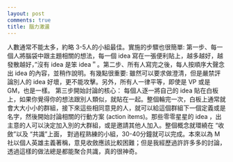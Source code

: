 ```yaml
---
layout: post
comments: true
title: 腦力激盪
---
```


人數通常不能太多，約略 3-5人的小組最佳。實施的步驟也很簡單: 第一步、每一個人將腦袋中跟主題相關的想法，每一個 idea 寫在一張便利貼上，越多越好，越發散越好，”沒有 idea 是笨 idea＂。第二步、所有人寫完之後，每人按順序大聲念出 idea 的內容，並稍作說明。有幾點很重要: 雖然可以要求做澄清，但是嚴禁評論別人的 idea 好壞，更不能攻擊。另外，所有人一律平等，即使是 VP 或是 GM，也是一樣。
第三步開始討論的核心： 每個人逐一將自己的 idea 貼在白板上，如果你覺得你的想法跟別人類似，就貼在一起。整個輪完一次，白板上通常就會大大小小的群組，接下來這些相同意見的人，就可以給這個群組下一個定義或是名字，然後開始討論相關的行動方案 (action items)。那些零零星星的 idea ，出主意的人可以決定加入別的大群組，或是邀請其他人加入。整個概念就環繞在 “收斂”以及 “共識”上面， 對過程熟練的小組，30-40分鐘就可以完成。本來以為 M 社以個人英雄主義著稱，意見收斂應該比較困難；但是我經歷過許許多多的討論，透過這樣的做法總是都能聚合共識，真的很神奇。

